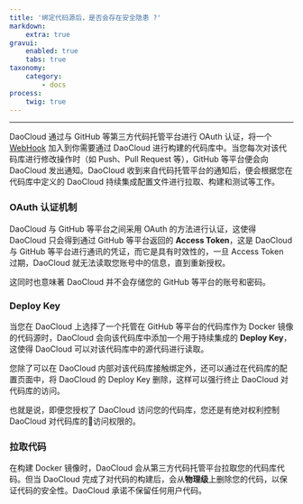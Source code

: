 ```yaml
---
title: '绑定代码源后，是否会存在安全隐患 ?'
markdown:
    extra: true
gravui:
    enabled: true
    tabs: true
taxonomy:
    category:
        - docs
process:
    twig: true
---
```


<!-- 

分三部分强调安全：

1. 采用 OAuth 方式登陆和授权，标准化操作， DaoCloud 不保留任何用户名密码

2. DaoCloud 访问代码库通过 Deploy Key 方式，用户可在代码库内看到经过授权的 Deploy Key（截图）。除了在 DaoCloud 内部解除绑定，用户可以通过在代码仓库的配置页面删除 Deploy Key 的方式，强行终止 DaoCloud 访问代码，强调即使授权之后，用户也拥有绝对控制。

3. DaoCloud 拉取代码，结束镜像构建后，会实质性删除代码，DaoCloud 承诺不保留任何用户的代码。



-->

---

DaoCloud 通过与 GitHub 等第三方代码托管平台进行 OAuth 认证，将一个 [WebHook](https://developer.github.com/webhooks) 加入到你需要通过 DaoCloud 进行构建的代码库中。当您每次对该代码库进行修改操作时（如 Push、Pull Request 等），GitHub 等平台便会向 DaoCloud 发出通知。DaoCloud 收到来自代码托管平台的通知后，便会根据您在代码库中定义的 DaoCloud 持续集成配置文件进行拉取、构建和测试等工作。

### OAuth 认证机制

DaoCloud 与 GitHub 等平台之间采用 OAuth 的方法进行认证，这使得 DaoCloud 只会得到通过 GitHub 等平台返回的 **Access Token**，这是 DaoCloud 与 GitHub 等平台进行通讯的凭证，而它是具有时效性的，一旦 Access Token 过期，DaoCloud 就无法读取您账号中的信息，直到重新授权。

这同时也意味著 DaoCloud 并不会存储您的 GitHub 等平台的账号和密码。

### Deploy Key

当您在 DaoCloud 上选择了一个托管在 GitHub 等平台的代码库作为 Docker 镜像的代码源时，DaoCloud 会向该代码库中添加一个用于持续集成的 **Deploy Key**，这使得 DaoCloud 可以对该代码库中的源代码进行读取。

您除了可以在 DaoCloud 内部对该代码库接触绑定外，还可以通过在代码库的配置页面中，将 DaoCloud 的 Deploy Key 删除，这样可以强行终止 DaoCloud 对代码库的访问。

也就是说，即便您授权了 DaoCloud 访问您的代码库，您还是有绝对权利控制 DaoCloud 对代码库的访问权限的。

### 拉取代码

在构建 Docker 镜像时，DaoCloud 会从第三方代码托管平台拉取您的代码库代码。但当 DaoCloud 完成了对代码的构建后，会从**物理级**上删除您的代码，以保证代码的安全性。DaoCloud 承诺不保留任何用户代码。
